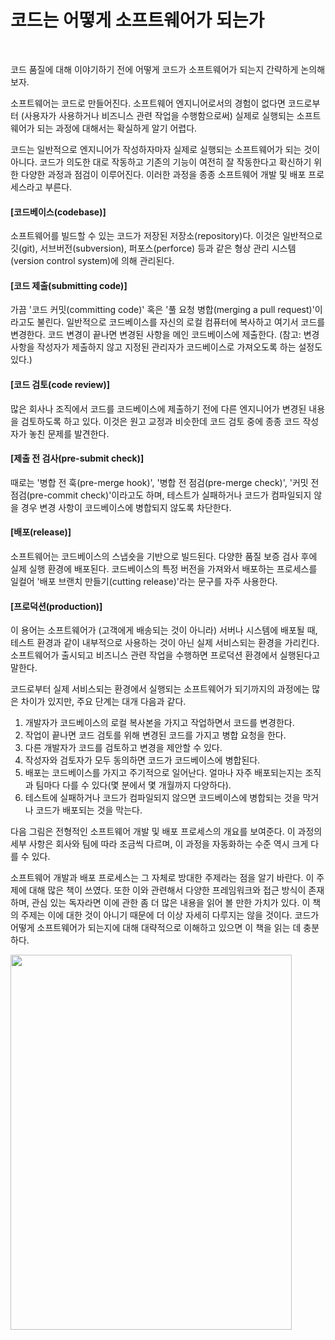 # 코드는 어떻게 소프트웨어가 되는가
<br/>

코드 품질에 대해 이야기하기 전에 어떻게 코드가 소프트웨어가 되는지 간략하게 논의해보자.

소프트웨어는 코드로 만들어진다. 소프트웨어 엔지니어로서의 경험이 없다면 코드로부터 (사용자가 사용하거나 비즈니스 관련 작업을 수행함으로써) 실제로 실행되는 소프트웨어가
되는 과정에 대해서는 확실하게 알기 어렵다.

코드는 일반적으로 엔지니어가 작성하자마자 실제로 실행되는 소프트웨어가 되는 것이 아니다.
코드가 의도한 대로 작동하고 기존의 기능이 여전히 잘 작동한다고 확신하기 위한 다양한 과정과 점검이 이루어진다.
이러한 과정을 종종 소프트웨어 개발 및 배포 프로세스라고 부른다.

#### [코드베이스(codebase)]
소프트웨어를 빌드할 수 있는 코드가 저장된 저장소(repository)다.
이것은 일반적으로 깃(git), 서브버전(subversion), 퍼포스(perforce) 등과 같은 형상 관리 시스템(version control system)에 의해 관리된다.

#### [코드 제출(submitting code)]
가끔 '코드 커밋(committing code)' 혹은 '풀 요청 병합(merging a pull request)'이라고도 불린다.
일반적으로 코드베이스를 자신의 로컬 컴퓨터에 복사하고 여기서 코드를 변경한다. 코드 변경이 끝나면 변경된 사항을 메인 코드베이스에 제출한다.
(참고: 변경 사항을 작성자가 제출하지 않고 지정된 관리자가 코드베이스로 가져오도록 하는 설정도 있다.)

#### [코드 검토(code review)]
많은 회사나 조직에서 코드를 코드베이스에 제출하기 전에 다른 엔지니어가 변경된 내용을 검토하도록 하고 있다.
이것은 원고 교정과 비슷한데 코드 검토 중에 종종 코드 작성자가 놓친 문제를 발견한다.

#### [제출 전 검사(pre-submit check)]
때로는 '병합 전 훅(pre-merge hook)', '병합 전 점검(pre-merge check)', '커밋 전 점검(pre-commit check)'이라고도 하며, 테스트가 실패하거나 코드가 컴파일되지 않을 경우
변경 사항이 코드베이스에 병합되지 않도록 차단한다.

#### [배포(release)]
소프트웨어는 코드베이스의 스냅숏을 기반으로 빌드된다. 다양한 품질 보증 검사 후에 실제 실행 환경에 배포된다.
코드베이스의 특정 버전을 가져와서 배포하는 프로세스를 일컬어 '배포 브랜치 만들기(cutting release)'라는 문구를 자주 사용한다.

#### [프로덕션(production)]
이 용어는 소프트웨어가 (고객에게 배송되는 것이 아니라) 서버나 시스템에 배포될 때, 테스트 환경과 같이 내부적으로 사용하는 것이 아닌 실제 서비스되는 환경을 가리킨다.
소프트웨어가 출시되고 비즈니스 관련 작업을 수행하면 프로덕션 환경에서 실행된다고 말한다.

코드로부터 실제 서비스되는 환경에서 실행되는 소프트웨어가 되기까지의 과정에는 많은 차이가 있지만, 주요 단계는 대개 다음과 같다.

1. 개발자가 코드베이스의 로컬 복사본을 가지고 작업하면서 코드를 변경한다.
2. 작업이 끝나면 코드 검토를 위해 변경된 코드를 가지고 병합 요청을 한다.
3. 다른 개발자가 코드를 검토하고 변경을 제안할 수 있다.
4. 작성자와 검토자가 모두 동의하면 코드가 코드베이스에 병합된다.
5. 배포는 코드베이스를 가지고 주기적으로 일어난다. 얼마나 자주 배포되는지는 조직과 팀마다 다를 수 있다(몇 분에서 몇 개월까지 다양하다).
6. 테스트에 실패하거나 코드가 컴파일되지 않으면 코드베이스에 병합되는 것을 막거나 코드가 배포되는 것을 막는다.

다음 그림은 전형적인 소프트웨어 개발 및 배포 프로세스의 개요를 보여준다.
이 과정의 세부 사항은 회사와 팀에 따라 조금씩 다르며, 이 과정을 자동화하는 수준 역시 크게 다를 수 있다.

소프트웨어 개발과 배포 프로세스는 그 자체로 방대한 주제라는 점을 알기 바란다. 이 주제에 대해 많은 책이 쓰였다.
또한 이와 관련해서 다양한 프레임워크와 접근 방식이 존재하며, 관심 있는 독자라면 이에 관한 좀 더 많은 내용을 읽어 볼 만한 가치가 있다.
이 책의 주제는 이에 대한 것이 아니기 때문에 더 이상 자세히 다루지는 않을 것이다. 코드가 어떻게 소프트웨어가 되는지에 대해 대략적으로 이해하고 있으면 이 책을 읽는 데 충분하다.

<img src="https://github.com/silxbro/clean-code/assets/142463332/c8e96053-29cc-4902-bd4d-033c47ded917" width="450" height="600"/><br/>
